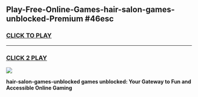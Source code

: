 
## Play-Free-Online-Games-hair-salon-games-unblocked-Premium #46esc
<h3>
<a href="https://premium.freeplayer.one?title=hair-salon-games-unblocked&ref=8M">CLICK TO PLAY</a></h3>
<hr>

<h3>
<a href="https://premium.freeplayer.one?title=hair-salon-games-unblocked&ref=8M">CLICK 2 PLAY</a>
  
</h3>

<a href="https://premium.freeplayer.one?title=hair-salon-games-unblocked&ref=8M"><img src="https://clearcache.store/games.png"></a>


**hair-salon-games-unblocked games unblocked: Your Gateway to Fun and Accessible Online Gaming**
